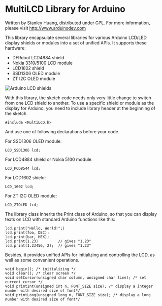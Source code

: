 MultiLCD Library for Arduino
============================

Written by Stanley Huang, distributed under GPL.
For more information, please visit http://www.arduinodev.com

This library encapsulate several libraries for various Arduino LCD/LED display shields or modules into a set of unified APIs. It supports these hardware:

* DFRobot LCD4884 shield
* Nokia 3310/5100 LCD module
* LCD1602 shield
* SSD1306 OLED module
* ZT I2C OLED module

![Arduino LCD shields](http://www.arduinodev.com/wp-content/uploads/2013/03/arduino_lcd_shields-300x195.jpg)

With this library, the sketch code needs only very little change to switch from one LCD shield to another.
To use a specific shield or module as the display for Arduino, you need to include library header at the beginning of the sketch.

    #include <MultiLCD.h>

And use one of following declarations before your code.

For SSD1306 OLED module:

    LCD_SSD1306 lcd;

For LCD4884 shield or Nokia 5100 module:

    LCD_PCD8544 lcd;

For LCD1602 shield:

    LCD_1602 lcd;

For ZT I2C OLED module:

    LCD_ZTOLED lcd;

The library class inherits the Print class of Arduino, so that you can display texts on LCD with standard Arduino functions like this:

    lcd.print("Hello, World!";)
    lcd.print(foo, DEC);
    lcd.print(bar, HEX);
    lcd.print(1.23)         // gives "1.23" 
    lcd.print(1.23456, 2);  // gives "1.23" 

Besides, it provides unified APIs for initializing and controlling the LCD, as well as some convenient operations.

    void begin(); /* initializing */
    void clear(); /* clear screen */
    void setCursor(unsigned char column, unsigned char line); /* set current cursor */
    void printInt(unsigned int n, FONT_SIZE size); /* display a integer number with desired size of font*/
    void printLong(unsigned long n, FONT_SIZE size); /* display a long number with desired size of font*/
